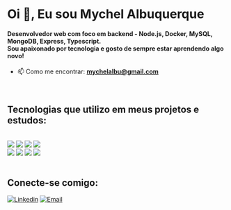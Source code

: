 <h1 align="left">Oi 👋, Eu sou Mychel Albuquerque</h1>
<h4 align="left">Desenvolvedor web com foco em backend - Node.js, Docker, MySQL, MongoDB, Express, Typescript. <br/> Sou apaixonado por tecnologia e gosto de sempre estar aprendendo algo novo!</h4>

- 📫 Como me encontrar: **mychelalbu@gmail.com**

<br/>

## Tecnologias que utilizo em meus projetos e estudos:
<div style="display: inline_block"><br/>
  <img src="https://img.shields.io/badge/javascript-%23323330.svg?style=for-the-badge&logo=javascript&logoColor=%23F7DF1E"/>
  <img src="https://img.shields.io/badge/Node.js-43853D?style=for-the-badge&logo=node.js&logoColor=white"/>
  <img src="https://img.shields.io/badge/TypeScript-007ACC?style=for-the-badge&logo=typescript&logoColor=white"/>
  <img src="https://img.shields.io/badge/HTML5-E34F26?style=for-the-badge&logo=html5&logoColor=white"/>
</div>
<div style="display: inline_block">
  <img src="https://img.shields.io/badge/docker-%230db7ed.svg?style=for-the-badge&logo=docker&logoColor=white"/>
  <img src="https://img.shields.io/badge/mysql-%2300f.svg?style=for-the-badge&logo=mysql&logoColor=white"/>
  <img src="https://img.shields.io/badge/github-%23121011.svg?style=for-the-badge&logo=github&logoColor=white"/>
  <img src="https://img.shields.io/badge/Sequelize-52B0E7?style=for-the-badge&logo=Sequelize&logoColor=white"/>
</div>

<br/>

## Conecte-se comigo: 
[![Linkedin](https://img.shields.io/badge/LinkedIn-0077B5?style=for-the-badge&logo=linkedin&logoColor=white)](https://www.linkedin.com/in/mychel-albuquerque/) 
[![Email](https://img.shields.io/badge/Gmail-D14836?style=for-the-badge&logo=gmail&logoColor=white)](https://criarmeulink.com.br/u/1676914754)
<br/>
<br/>
<br/>
<div align="left" style="display: inline_block">
  <a href="https://github.com/MychelAlbuquerque">
